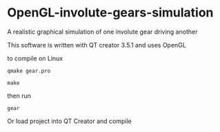# OpenGL-involute-gears-simulation
A realistic graphical simulation of one involute gear driving another

This software is written with QT creator 3.5.1 and uses OpenGL

to compile on Linux

`qmake gear.pro`

`make`

then run

`gear`

Or load project into QT Creator and compile
